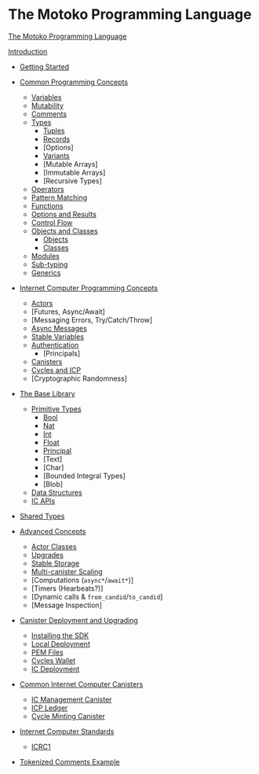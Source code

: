 # The Motoko Programming Language

[The Motoko Programming Language](index.md)

[Introduction](introduction.md)

- [Getting Started](getting-started.md)

- [Common Programming Concepts](common-programming-concepts.md)
    - [Variables](common-programming-concepts/variables.md)
    - [Mutability](common-programming-concepts/mutability.md)
    - [Comments](common-programming-concepts/comments.md)
    - [Types](common-programming-concepts/types.md)
        - [Tuples](common-programming-concepts/types/tuples.md)
        - [Records](common-programming-concepts/types/records.md)
        - [Options]
        - [Variants](common-programming-concepts/types/variants.md)
        - [Mutable Arrays]
        - [Immutable Arrays]
        - [Recursive Types] 
    - [Operators](common-programming-concepts/operators.md)
    - [Pattern Matching](common-programming-concepts/pattern-matching.md)
    - [Functions](common-programming-concepts/functions.md)
    - [Options and Results](common-programming-concepts/options-and-results.md)
    - [Control Flow](common-programming-concepts/control-flow.md)
    - [Objects and Classes](common-programming-concepts/objects-and-classes.md)
        - [Objects](common-programming-concepts/objects-and-classes/objects.md)
        - [Classes](common-programming-concepts/objects-and-classes/classes.md)
    - [Modules](common-programming-concepts/modules.md)
    - [Sub-typing](advanced-concepts/subtyping.md)
    - [Generics](advanced-concepts/generics.md)

- [Internet Computer Programming Concepts](internet-computer-programming-concepts.md)
    - [Actors](internet-computer-programming-concepts/actors.md)
    - [Futures, Async/Await]
    - [Messaging Errors, Try/Catch/Throw]
    - [Async Messages](internet-computer-programming-concepts/async-messages.md)
    - [Stable Variables](internet-computer-programming-concepts/stable-variables.md)
    - [Authentication](internet-computer-programming-concepts/authentication.md)
         - [Principals]
    - [Canisters](internet-computer-programming-concepts/canisters.md)
    - [Cycles and ICP](internet-computer-programming-concepts/cycles.md)
    - [Cryptographic Randomness]

  
- [The Base Library](base-library.md)
    - [Primitive Types](base-library/primitive-types.md)
        - [Bool](base-library/primitive-types/bool.md)
        - [Nat](base-library/primitive-types/nat.md)
        - [Int](base-library/primitive-types/int.md)
        - [Float](base-library/primitive-types/float.md)
        - [Principal](base-library/primitive-types/principal.md)
        - [Text]
        - [Char]
        - [Bounded Integral Types]
        - [Blob]
    - [Data Structures](base-library/data-structures.md)
    - [IC APIs](base-library/ic-apis.md)

- [Shared Types](shared-types.md)

- [Advanced Concepts](advanced-concepts.md)
    - [Actor Classes](advanced-concepts/actor-classes.md)
    - [Upgrades](advanced-concepts/upgrades.md)
    - [Stable Storage](advanced-concepts/stable-storage.md)
    - [Multi-canister Scaling](advanced-concepts/multi-canister-scaling.md)
    - [Computations (`async*`/`await*`)]
    - [Timers (Hearbeats?)]
    - [Dynamic calls & `from_candid`/`to_candid`]
    - [Message Inspection]
    

- [Canister Deployment and Upgrading](project-deployment.md)
    - [Installing the SDK](project-deployment/installing-sdk.md)
    - [Local Deployment](project-deployment/local-deployment.md)
    - [PEM Files](project-deployment/pem-files.md)
    - [Cycles Wallet](project-deployment/cycles-wallet.md)
    - [IC Deployment](project-deployment/ic-deployment.md)

- [Common Internet Computer Canisters](common-internet-computer-canisters.md)
    - [IC Management Canister](common-internet-computer-canisters/ic-management-canister.md)
    - [ICP Ledger](common-internet-computer-canisters/ledger.md)
    - [Cycle Minting Canister](common-internet-computer-canisters/cycles-minting-canister.md)

- [Internet Computer Standards](internet-computer-standards.md)
    - [ICRC1](internet-computer-standards/icrc1.md)

- [Tokenized Comments Example](tokenized-comments-example.md)




